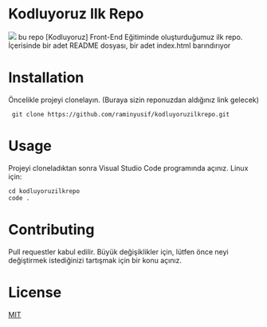 # Kodluyoruz Ilk Repo
![](file:///C:/Users/ramin/Desktop/11.png)
bu repo [Kodluyoruz] Front-End Eğitiminde oluşturduğumuz ilk repo. İçerisinde bir adet README dosyası, bir adet index.html barındırıyor
# Installation
Öncelikle projeyi clonelayın. (Buraya sizin reponuzdan aldığınız link gelecek)
```
 git clone https://github.com/raminyusif/kodluyoruzilkrepo.git
```
 
# Usage
Projeyi cloneladıktan sonra Visual Studio Code programında açınız.
Linux için:
```
cd kodluyoruzilkrepo
code .
```
# Contributing

Pull requestler kabul edilir. Büyük değişiklikler için, lütfen önce neyi değiştirmek istediğinizi tartışmak için bir konu açınız.
# License

[MIT](https://choosealicense.com/licenses/mit/)